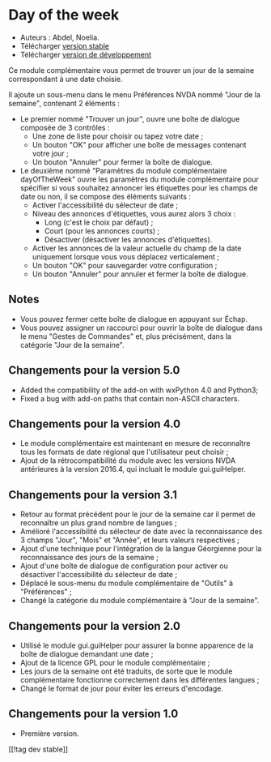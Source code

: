 # Day of the week #

*	 Auteurs : Abdel, Noelia.
*	 Télécharger [version stable][1]
*	 Télécharger [version de développement][2]

Ce module complémentaire vous permet de trouver un jour de la semaine
correspondant à une date choisie.

Il ajoute un sous-menu dans le menu Préférences NVDA nommé "Jour de la
semaine", contenant 2 éléments :


*	Le premier nommé "Trouver un jour", ouvre une boîte de dialogue composée de 3 contrôles :
	*	Une zone de liste pour choisir ou tapez votre date ;
	*	Un bouton "OK" pour afficher une boîte de messages contenant votre jour ;
	*	Un bouton "Annuler" pour fermer la boîte de dialogue.
*	Le deuxième nommé "Paramètres du module complémentaire dayOfTheWeek" ouvre les paramètres du module complémentaire pour spécifier si vous souhaitez annoncer les étiquettes pour les champs de date ou non, il se compose des éléments suivants :
	*	Activer l'accessibilité du sélecteur de date ;
	*	Niveau des annonces d'étiquettes, vous aurez alors 3 choix :
		*	Long (c'est le choix par défaut) ;
		*	Court (pour les annonces courts) ;
		*	Désactiver (désactiver les annonces d'étiquettes).
	*	Activer les annonces de la valeur actuelle du champ de la date uniquement lorsque vous vous déplacez verticalement ;
	*	Un bouton "OK" pour sauvegarder votre configuration ;
	*	Un bouton "Annuler" pour annuler et fermer la boîte de dialogue.


## Notes ##

*	 Vous pouvez fermer cette boîte de dialogue en appuyant sur Échap.
*	 Vous pouvez assigner un raccourci pour ouvrir la boîte de dialogue dans
   le menu "Gestes de Commandes" et, plus précisément, dans la catégorie
   "Jour de la semaine".

## Changements pour la version 5.0 ##

*	 Added the compatibility of the add-on with wxPython 4.0 and Python3;
*	 Fixed a bug with add-on paths that contain non-ASCII characters.

## Changements pour la version 4.0 ##

*	 Le module complémentaire est maintenant en mesure de reconnaître tous les
   formats de date régional que l'utilisateur peut choisir ;
*	 Ajout de la rétrocompatibilité du module avec les versions NVDA
   antérieures à la version 2016.4, qui incluait le module gui.guiHelper.

## Changements pour la version 3.1 ##

*	 Retour au format précédent pour le jour de la semaine car il permet de
   reconnaître un plus grand nombre de langues ;
*	 Amélioré l'accessibilité du sélecteur de date avec la reconnaissance des
   3 champs "Jour", "Mois" et "Année", et leurs valeurs respectives ;
*	 Ajout d'une technique pour l'intégration de la langue Géorgienne pour la
   reconnaissance des jours de la semaine ;
*	 Ajout d'une boîte de dialogue de configuration pour activer ou désactiver
   l'accessibilité du sélecteur de date ;
*	 Déplacé le sous-menu du module complémentaire de "Outils" à "Préférences"
   ;
*	 Changé la catégorie du module complémentaire à "Jour de la semaine".

## Changements pour la version 2.0 ##

*	 Utilisé le module gui.guiHelper pour assurer la bonne apparence de la
   boîte de dialogue demandant une date ;
*	 Ajout de la licence GPL pour le module complémentaire ;
*	 Les jours de la semaine ont été traduits, de sorte que le module
   complémentaire fonctionne correctement dans les différentes langues ;
*	 Changé le format de jour pour éviter les erreurs d'encodage.

## Changements pour la version 1.0 ##

*	 Première version.

[[!tag dev stable]]

[1]: https://addons.nvda-project.org/files/get.php?file=dw

[2]: https://addons.nvda-project.org/files/get.php?file=dw-dev
